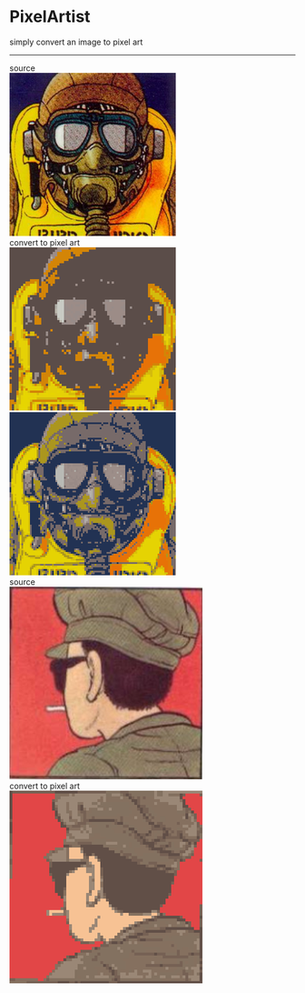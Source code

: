 # PixelArtist
simply convert an image to pixel art  
****
source  
![image](sample/Akira14.jpg)  
convert to pixel art  
![image](sample/Akira14_pixel.bmp)  ![image](sample/Akira14_pixel_pixel.bmp)  
source  
![image](sample/source.png)  
convert to pixel art  
![image](sample/source_pixel.bmp)  

